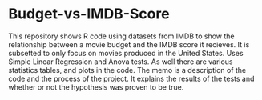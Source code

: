 # Budget-vs-IMDB-Score
This repository shows R code using datasets from IMDB to show the relationship between a movie budget and the IMDB score it recieves.
It is subsetted to only focus on movies produced in the United States. 
Uses Simple Linear Regression and Anova tests. As well there are various statistics tables, and plots in the code. 
The memo is a description of the code and the process of the project. 
It explains the results of the tests and whether or not the hypothesis was proven to be true. 
